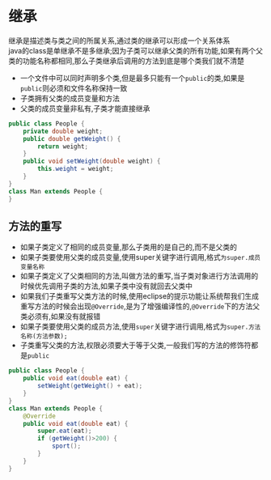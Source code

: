 # 继承

继承是描述类与类之间的所属关系,通过类的继承可以形成一个关系体系    
java的class是单继承不是多继承;因为子类可以继承父类的所有功能,如果有两个父类的功能名称都相同,那么子类继承后调用的方法到底是哪个类我们就不清楚

- 一个文件中可以同时声明多个类,但是最多只能有一个`public`的类,如果是`public`则必须和文件名称保持一致
- 子类拥有父类的成员变量和方法
- 父类的成员变量非私有,子类才能直接继承

```java
public class People {
	private double weight;
	public double getWeight() {
		return weight;
	}
	public void setWeight(double weight) {
		this.weight = weight;
	}
}
class Man extends People {
}
```
## 方法的重写
- 如果子类定义了相同的成员变量,那么子类用的是自己的,而不是父类的
- 如果子类要使用父类的成员变量,使用super关键字进行调用,格式`为super.成员变量名称`
- 如果子类定义了父类相同的方法,叫做方法的重写,当子类对象进行方法调用的时候优先调用子类的方法,如果子类中没有就回去父类中
- 如果我们子类重写父类方法的时候,使用eclipse的提示功能让系统帮我们生成重写方法的时候会出现`@Override`,是为了增强编译性的,`@Override`下的方法父类必须有,如果没有就报错
- 如果子类要使用父类的成员方法,使用`super`关键字进行调用,格式为`super.方法名称(方法参数);`
- 子类重写父类的方法,权限必须要大于等于父类,一般我们写的方法的修饰符都是`public`

```java
public class People {
	public void eat(double eat) {
		setWeight(getWeight() + eat);
	}
}
class Man extends People {
    @Override
    public void eat(double eat) {
        super.eat(eat);
        if (getWeight()>200) {
            sport();
        }
    }
}
```